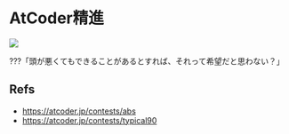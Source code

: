# AtCoder精進

![](https://img.shields.io/badge/Total_solves-12_/_100-blueviolet.svg)

???「頭が悪くてもできることがあるとすれば、それって希望だと思わない？」


## Refs

- https://atcoder.jp/contests/abs
- https://atcoder.jp/contests/typical90
